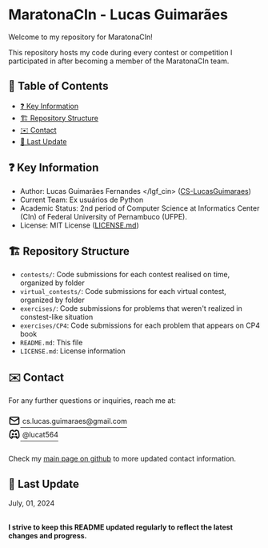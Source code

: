 # MaratonaCIn - Lucas Guimarães

Welcome to my repository for MaratonaCIn!

This repository hosts my code during every contest or competition I participated
in after becoming a member of the MaratonaCIn team.

## 📖 Table of Contents

- [❓ Key Information](#-key-information)
- [️🏗️ Repository Structure](#️-repository-structure)
- [✉️ Contact](#️-contact)
- [🔄 Last Update](#-last-update)

## ❓ Key Information

- Author: Lucas Guimarães Fernandes </lgf_cin>
  ([CS-LucasGuimaraes](https://github.com/CS-LucasGuimaraes))
- Current Team: Ex usuários de Python
- Academic Status: 2nd period of Computer Science at Informatics Center (CIn) of
  Federal University of Pernambuco (UFPE).
- License: MIT License
  ([LICENSE.md](https://github.com/CS-LucasGuimaraes/MaratonaCIn_Entry-2023/blob/main/LICENSE))

## 🏗️ Repository Structure

- `contests/`: Code submissions for each contest realised on time, organized by
  folder
- `virtual_contests/`: Code submissions for each virtual contest, organized by
  folder
- `exercises/`: Code submissions for problems that weren't realized in
  constest-like situation
- `exercises/CP4`: Code submissions for each problem that appears on CP4 book
- `README.md`: This file
- `LICENSE.md`: License information

## ✉️ Contact

For any further questions or inquiries, reach me at:

<div>
<!-- email -->
<a href="mailto:cs.lucas.guimaraes@gmail.com" target="_blank" style="color: currentColor;">
<picture style="position: relative; top: 6px;">
  <source media="(prefers-color-scheme: dark)" srcset="icons/dark-mode/mail.png">
  <img src="assets/icons/light-mode/mail.png" alt="my e-mail" width="24" height="auto">
</picture> cs.lucas.guimaraes@gmail.com
</a>
</div>
<div>
<!-- Discord -->
<a href="https://discord.com/invite/8sPPyjZf" target="_blank" style="color: currentColor; ">
<picture style="position: relative; top: 6px;">
  <source media="(prefers-color-scheme: dark)" srcset="icons/dark-mode/brand-discord.png">
  <img src="assets/icons/light-mode/brand-discord.png" alt="my discord" width="24" height="auto">
</picture> @lucat564
</a>
</div>

\
Check my [main page on github](https://github.com/CS-LucasGuimaraes/) to more updated
contact information.

## 🔄 Last Update

July, 01, 2024

\
**I strive to keep this README updated regularly to reflect the latest changes and
progress.**
